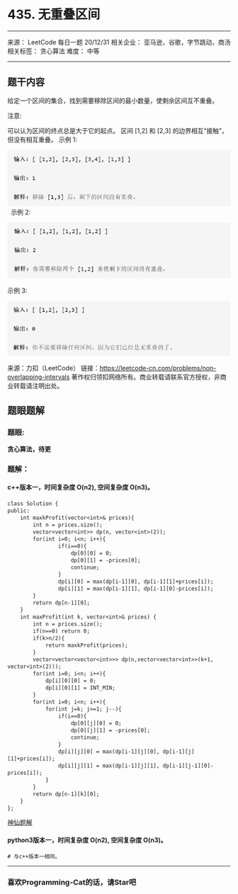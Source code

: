 # 435. 无重叠区间 
***
来源： LeetCode 每日一题 20/12/31
相关企业： 亚马逊，谷歌，字节跳动，商汤
相关标签： 贪心算法
难度： 中等
***
## 题干内容
给定一个区间的集合，找到需要移除区间的最小数量，使剩余区间互不重叠。

注意:

可以认为区间的终点总是大于它的起点。
区间 [1,2] 和 [2,3] 的边界相互“接触”，但没有相互重叠。
示例 1:




![](https://github.com/jinghehehe/pictures/blob/main/435-1.png)
 
示例 2:


![](https://github.com/jinghehehe/pictures/blob/main/435-2.png)

示例 3:

![](https://github.com/jinghehehe/pictures/blob/main/435-3.png)

来源：力扣（LeetCode）
链接：https://leetcode-cn.com/problems/non-overlapping-intervals
著作权归领扣网络所有。商业转载请联系官方授权，非商业转载请注明出处。

## 题眼题解
### 题眼:
**贪心算法，待更**

### 题解：
#### c++版本一，时间复杂度 O(n2), 空间复杂度 O(n3)。
```language
class Solution {
public:
    int maxkProfit(vector<int>& prices){
        int n = prices.size();
        vector<vector<int>> dp(n, vector<int>(2)); 
        for(int i=0; i<n; i++){
                if(i==0){
                    dp[0][0] = 0;
                    dp[0][1] = -prices[0];
                    continue;
                }
                dp[i][0] = max(dp[i-1][0], dp[i-1][1]+prices[i]);
                dp[i][1] = max(dp[i-1][1], dp[i-1][0]-prices[i]);
        }
        return dp[n-1][0];
    }
    int maxProfit(int k, vector<int>& prices) {
        int n = prices.size();
        if(n==0) return 0;
        if(k>n/2){
            return maxkProfit(prices);
        }
        vector<vector<vector<int>>> dp(n,vector<vector<int>>(k+1, vector<int>(2))); 
        for(int i=0; i<n; i++){
            dp[i][0][0] = 0;
            dp[i][0][1] = INT_MIN;
        }
        for(int i=0; i<n; i++){
            for(int j=k; j>=1; j--){
                if(i==0){
                    dp[0][j][0] = 0;
                    dp[0][j][1] = -prices[0]; 
                    continue;
                }
                dp[i][j][0] = max(dp[i-1][j][0], dp[i-1][j][1]+prices[i]);
                dp[i][j][1] = max(dp[i-1][j][1], dp[i-1][j-1][0]-prices[i]);
            }
        }
        return dp[n-1][k][0];
    }
};
```
[神仙题解](https://leetcode-cn.com/problems/best-time-to-buy-and-sell-stock-iv/solution/yi-chong-ji-yu-wqs-er-fen-de-you-xiu-zuo-x36r/)
#### python3版本一，时间复杂度 O(n2), 空间复杂度 O(n3)。
```language
# 与c++版本一相同。

```
***

### **喜欢Programming-Cat的话，请Star吧**



